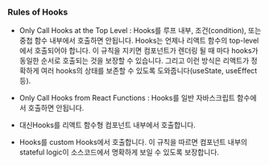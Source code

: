 ### Rules of Hooks

- Only Call Hooks at the Top Level
  : Hooks를 루프 내부, 조건(condition), 또는 중첩 함수 내부에서 호출하면 안됩니다. Hooks는 언제나 리액트 함수의 top-level에서 호출되어야 합니다. 이 규칙을 지키면 컴포넌트가 렌더링 될 때 마다 hooks가 동일한 순서로 호출되는 것을 보장할 수 있습니다. 그리고 이런 방식은 리액트가 정확하게 여러 hooks의 상태를 보존할 수 있도록 도와줍니다(useState, useEffect 등).

- Only Call Hooks from React Functions
  : Hooks를 일반 자바스크립트 함수에서 호출하면 안됩니다.
- 대신Hooks를 리액트 함수형 컴포넌트 내부에서 호출합니다.
- Hooks를 custom Hooks에서 호출합니다.
  이 규칙을 따르면 컴포넌트 내부의 stateful logic이 소스코드에서 명확하게 보일 수 있도록 보장합니다.
